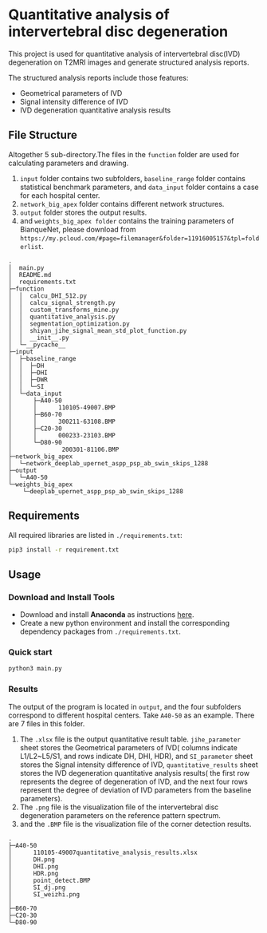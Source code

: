 # Quantitative analysis of intervertebral disc degeneration

This project is used for quantitative analysis of intervertebral disc(IVD) degeneration on T2MRI images 
and generate structured analysis reports.

The structured analysis reports include those features:

- Geometrical parameters of IVD
- Signal intensity difference of IVD
- IVD degeneration quantitative analysis results

## File Structure
Altogether 5 sub-directory.The files in the `function` folder are used for calculating parameters and drawing. 
1. `input` folder contains two subfolders, `baseline_range` folder contains statistical benchmark parameters, 
and `data_input` folder contains a case for each hospital center.  
2. `network_big_apex` folder contains different network structures.  
3. `output` folder stores the output results.   
4. and `weights_big_apex folder` contains the training parameters of BianqueNet, please download from `https://my.pcloud.com/#page=filemanager&folder=11916005157&tpl=folderlist`.
```
.
│  main.py
│  README.md
│  requirements.txt  
├─function
│  │  calcu_DHI_512.py
│  │  calcu_signal_strength.py
│  │  custom_transforms_mine.py
│  │  quantitative_analysis.py
│  │  segmentation_optimization.py
│  │  shiyan_jihe_signal_mean_std_plot_function.py
│  │  __init__.py
│  └─__pycache__       
├─input
│  ├─baseline_range
│  │  ├─DH         
│  │  ├─DHI       
│  │  ├─DWR         
│  │  └─SI     
│  └─data_input
│      ├─A40-50
│      │      110105-49007.BMP  
│      ├─B60-70
│      │      300211-63108.BMP    
│      ├─C20-30
│      │      000233-23103.BMP  
│      └─D80-90
│              200301-81106.BMP          
├─network_big_apex
│  └─network_deeplab_upernet_aspp_psp_ab_swin_skips_1288
├─output
│  └─A40-50
└─weights_big_apex
    └─deeplab_upernet_aspp_psp_ab_swin_skips_1288
```
## Requirements

All required libraries are listed in `./requirements.txt`:
```bash
pip3 install -r requirement.txt
```

## Usage

### Download and Install Tools

- Download and install **Anaconda** as instructions [here](https://docs.anaconda.com/anaconda/install/index.html).  
- Create a new python environment and install the corresponding dependency packages from `./requirements.txt`.

### Quick start

```bash
python3 main.py
```

### Results
The output of the program is located in `output`, and the four subfolders correspond to different hospital 
centers. Take `A40-50` as an example. There are 7 files in this folder.  
1. The `.xlsx` file is the output quantitative result table. `jihe_parameter` sheet stores the Geometrical parameters of 
   IVD( columns indicate L1/L2~L5/S1, and rows indicate DH, DHI, HDR), and `SI_parameter` sheet stores the Signal intensity
difference of IVD, `quantitative_results` sheet stores the IVD degeneration quantitative analysis results( the first row
   represents the degree of degeneration of IVD, and the next four rows represent the degree of 
   deviation of IVD parameters from the baseline parameters).  
2. The `.png` file is the visualization file of the intervertebral disc degeneration parameters on the reference pattern spectrum.  
3. and the `.BMP` file is the visualization file of the corner detection results.

```
.
├─A40-50
│      110105-49007quantitative_analysis_results.xlsx
│      DH.png
│      DHI.png
│      HDR.png
│      point_detect.BMP
│      SI_dj.png
│      SI_weizhi.png
│      
├─B60-70 
├─C20-30
└─D80-90
```


